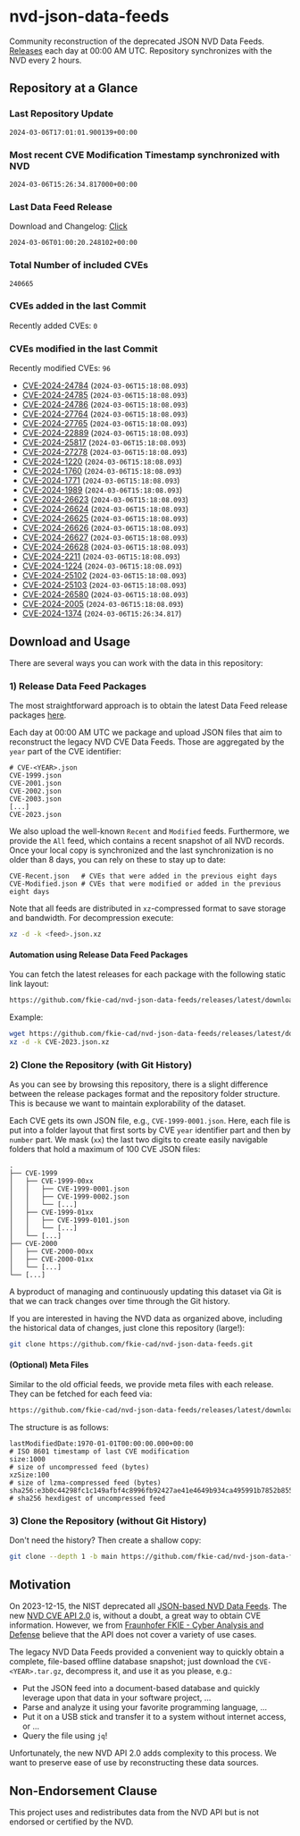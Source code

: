 # nvd-json-data-feeds

Community reconstruction of the deprecated JSON NVD Data Feeds. 
[Releases](https://github.com/fkie-cad/nvd-json-data-feeds/releases/latest) each day at 00:00 AM UTC.
Repository synchronizes with the NVD every 2 hours.

## Repository at a Glance

### Last Repository Update

```plain
2024-03-06T17:01:01.900139+00:00
```

### Most recent CVE Modification Timestamp synchronized with NVD

```plain
2024-03-06T15:26:34.817000+00:00
```

### Last Data Feed Release

Download and Changelog: [Click](https://github.com/fkie-cad/nvd-json-data-feeds/releases/latest)

```plain
2024-03-06T01:00:20.248102+00:00
```

### Total Number of included CVEs

```plain
240665
```

### CVEs added in the last Commit

Recently added CVEs: `0`



### CVEs modified in the last Commit

Recently modified CVEs: `96`

* [CVE-2024-24784](CVE-2024/CVE-2024-247xx/CVE-2024-24784.json) (`2024-03-06T15:18:08.093`)
* [CVE-2024-24785](CVE-2024/CVE-2024-247xx/CVE-2024-24785.json) (`2024-03-06T15:18:08.093`)
* [CVE-2024-24786](CVE-2024/CVE-2024-247xx/CVE-2024-24786.json) (`2024-03-06T15:18:08.093`)
* [CVE-2024-27764](CVE-2024/CVE-2024-277xx/CVE-2024-27764.json) (`2024-03-06T15:18:08.093`)
* [CVE-2024-27765](CVE-2024/CVE-2024-277xx/CVE-2024-27765.json) (`2024-03-06T15:18:08.093`)
* [CVE-2024-22889](CVE-2024/CVE-2024-228xx/CVE-2024-22889.json) (`2024-03-06T15:18:08.093`)
* [CVE-2024-25817](CVE-2024/CVE-2024-258xx/CVE-2024-25817.json) (`2024-03-06T15:18:08.093`)
* [CVE-2024-27278](CVE-2024/CVE-2024-272xx/CVE-2024-27278.json) (`2024-03-06T15:18:08.093`)
* [CVE-2024-1220](CVE-2024/CVE-2024-12xx/CVE-2024-1220.json) (`2024-03-06T15:18:08.093`)
* [CVE-2024-1760](CVE-2024/CVE-2024-17xx/CVE-2024-1760.json) (`2024-03-06T15:18:08.093`)
* [CVE-2024-1771](CVE-2024/CVE-2024-17xx/CVE-2024-1771.json) (`2024-03-06T15:18:08.093`)
* [CVE-2024-1989](CVE-2024/CVE-2024-19xx/CVE-2024-1989.json) (`2024-03-06T15:18:08.093`)
* [CVE-2024-26623](CVE-2024/CVE-2024-266xx/CVE-2024-26623.json) (`2024-03-06T15:18:08.093`)
* [CVE-2024-26624](CVE-2024/CVE-2024-266xx/CVE-2024-26624.json) (`2024-03-06T15:18:08.093`)
* [CVE-2024-26625](CVE-2024/CVE-2024-266xx/CVE-2024-26625.json) (`2024-03-06T15:18:08.093`)
* [CVE-2024-26626](CVE-2024/CVE-2024-266xx/CVE-2024-26626.json) (`2024-03-06T15:18:08.093`)
* [CVE-2024-26627](CVE-2024/CVE-2024-266xx/CVE-2024-26627.json) (`2024-03-06T15:18:08.093`)
* [CVE-2024-26628](CVE-2024/CVE-2024-266xx/CVE-2024-26628.json) (`2024-03-06T15:18:08.093`)
* [CVE-2024-2211](CVE-2024/CVE-2024-22xx/CVE-2024-2211.json) (`2024-03-06T15:18:08.093`)
* [CVE-2024-1224](CVE-2024/CVE-2024-12xx/CVE-2024-1224.json) (`2024-03-06T15:18:08.093`)
* [CVE-2024-25102](CVE-2024/CVE-2024-251xx/CVE-2024-25102.json) (`2024-03-06T15:18:08.093`)
* [CVE-2024-25103](CVE-2024/CVE-2024-251xx/CVE-2024-25103.json) (`2024-03-06T15:18:08.093`)
* [CVE-2024-26580](CVE-2024/CVE-2024-265xx/CVE-2024-26580.json) (`2024-03-06T15:18:08.093`)
* [CVE-2024-2005](CVE-2024/CVE-2024-20xx/CVE-2024-2005.json) (`2024-03-06T15:18:08.093`)
* [CVE-2024-1374](CVE-2024/CVE-2024-13xx/CVE-2024-1374.json) (`2024-03-06T15:26:34.817`)


## Download and Usage

There are several ways you can work with the data in this repository:

### 1) Release Data Feed Packages

The most straightforward approach is to obtain the latest Data Feed release packages [here](https://github.com/fkie-cad/nvd-json-data-feeds/releases/latest).

Each day at 00:00 AM UTC we package and upload JSON files that aim to reconstruct the legacy NVD CVE Data Feeds.
Those are aggregated by the `year` part of the CVE identifier:

```
# CVE-<YEAR>.json
CVE-1999.json
CVE-2001.json
CVE-2002.json
CVE-2003.json
[...]
CVE-2023.json
```

We also upload the well-known `Recent` and `Modified` feeds.
Furthermore, we provide the `All` feed, which contains a recent snapshot of all NVD records.
Once your local copy is synchronized and the last synchronization is no older than 8 days, you can rely on these to stay up to date:

```plain
CVE-Recent.json   # CVEs that were added in the previous eight days
CVE-Modified.json # CVEs that were modified or added in the previous eight days
```

Note that all feeds are distributed in `xz`-compressed format to save storage and bandwidth.
For decompression execute:

```sh
xz -d -k <feed>.json.xz
```


#### Automation using Release Data Feed Packages

You can fetch the latest releases for each package with the following static link layout:

```sh
https://github.com/fkie-cad/nvd-json-data-feeds/releases/latest/download/CVE-<YEAR>.json.xz
```

Example:

```sh
wget https://github.com/fkie-cad/nvd-json-data-feeds/releases/latest/download/CVE-2023.json.xz
xz -d -k CVE-2023.json.xz
```



### 2) Clone the Repository (with Git History)

As you can see by browsing this repository, there is a slight difference between the release packages format and the repository folder structure.
This is because we want to maintain explorability of the dataset.

Each CVE gets its own JSON file, e.g., `CVE-1999-0001.json`.
Here, each file is put into a folder layout that first sorts by CVE `year` identifier part and then by `number` part.
We mask (`xx`) the last two digits to create easily navigable folders that hold a maximum of 100 CVE JSON files:

```plain
.
├── CVE-1999
│   ├── CVE-1999-00xx
│   │   ├── CVE-1999-0001.json
│   │   ├── CVE-1999-0002.json
│   │   └── [...]
│   ├── CVE-1999-01xx
│   │   ├── CVE-1999-0101.json
│   │   └── [...]
│   └── [...]
├── CVE-2000
│   ├── CVE-2000-00xx
│   ├── CVE-2000-01xx
│   └── [...]
└── [...]
```

A byproduct of managing and continuously updating this dataset via Git is that we can track changes over time through the Git history.

If you are interested in having the NVD data as organized above, including the historical data of changes, just clone this repository (large!):

```sh
git clone https://github.com/fkie-cad/nvd-json-data-feeds.git
```

#### (Optional) Meta Files

Similar to the old official feeds, we provide meta files with each release. They can be fetched for each feed via:

```sh
https://github.com/fkie-cad/nvd-json-data-feeds/releases/latest/download/CVE-<YEAR>.meta
```

The structure is as follows:

```plain
lastModifiedDate:1970-01-01T00:00:00.000+00:00                          # ISO 8601 timestamp of last CVE modification
size:1000                                                               # size of uncompressed feed (bytes)
xzSize:100                                                              # size of lzma-compressed feed (bytes)
sha256:e3b0c44298fc1c149afbf4c8996fb92427ae41e4649b934ca495991b7852b855 # sha256 hexdigest of uncompressed feed
```


### 3) Clone the Repository (without Git History)

Don't need the history? Then create a shallow copy:

```sh
git clone --depth 1 -b main https://github.com/fkie-cad/nvd-json-data-feeds.git
```

## Motivation

On 2023-12-15, the NIST deprecated all [JSON-based NVD Data Feeds](https://nvd.nist.gov/vuln/data-feeds#divRetirementBanner-1).
The new [NVD CVE API 2.0](https://nvd.nist.gov/developers/vulnerabilities) is, without a doubt, a great way to obtain CVE information.
However, we from [Fraunhofer FKIE - Cyber Analysis and Defense](https://www.fkie.fraunhofer.de/en/departments/cad.html) believe that the API does not cover a variety of use cases.

The legacy NVD Data Feeds provided a convenient way to quickly obtain a complete, file-based offline database snapshot; just download the `CVE-<YEAR>.tar.gz`, decompress it, and use it as you please, e.g.:

* Put the JSON feed into a document-based database and quickly leverage upon that data in your software project, ...
* Parse and analyze it using your favorite programming language, ...
* Put it on a USB stick and transfer it to a system without internet access, or ...
* Query the file using `jq`!

Unfortunately, the new NVD API 2.0 adds complexity to this process.
We want to preserve ease of use by reconstructing these data sources.

## Non-Endorsement Clause

This project uses and redistributes data from the NVD API but is not endorsed or certified by the NVD.